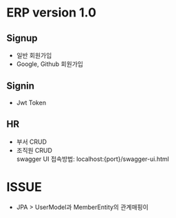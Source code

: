 # ERP version 1.0
## Signup
- 일반 회원가입
- Google, Github 회원가입
## Signin
- Jwt Token
## HR
- 부서 CRUD
- 조직원 CRUD  
swagger UI 접속방법: localhost:{port}/swagger-ui.html

# ISSUE
- JPA > UserModel과 MemberEntity의 관계매핑이 
